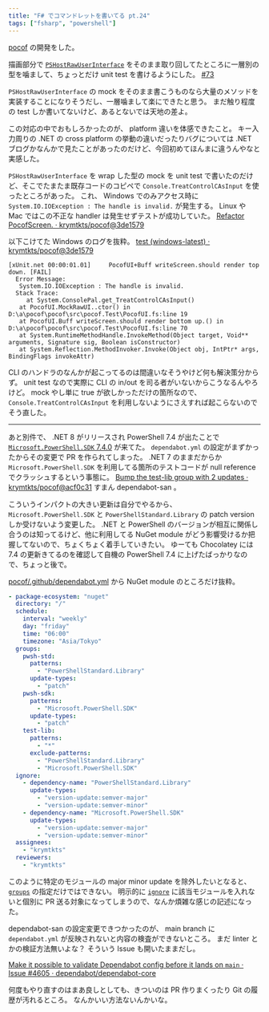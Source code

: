 ```yaml
---
title: "F# でコマンドレットを書いてる pt.24"
tags: ["fsharp", "powershell"]
---
```


[pocof](https://github.com/krymtkts/pocof) の開発をした。

描画部分で [`PSHostRawUserInterface`](https://learn.microsoft.com/en-us/dotnet/api/system.management.automation.host.pshostrawuserinterface?view=powershellsdk-7.3.0) をそのまま取り回してたところに一層別の型を噛まして、ちょっとだけ unit test を書けるようにした。 [#73](https://github.com/krymtkts/pocof/pull/73)

`PSHostRawUserInterface` の mock をそのまま書こうものなら大量のメソッドを実装することになりそうだし、一層噛まして楽にできたと思う。
まだ触り程度の test しか書いてないけど、あるとないでは天地の差よ。

この対応の中でおもしろかったのが、 platform 違いを体感できたこと。
キー入力周りの .NET の cross platform の挙動の違いだったりバグについては .NET ブログかなんかで見たことがあったのだけど、今回初めてほんまに違うんやなと実感した。

`PSHostRawUserInterface` を wrap した型の mock を unit test で書いたのだけど、そこでたまたま既存コードのコピペで `Console.TreatControlCAsInput` を使ったところがあった。
これ、 Windows でのみアクセス時に `System.IO.IOException : The handle is invalid.` が発生する。 Linux や Mac ではこの不正な handler は発生せずテストが成功していた。 [Refactor PocofScreen. · krymtkts/pocof@3de1579](https://github.com/krymtkts/pocof/actions/runs/6838909170)

以下こけてた Windows のログを抜粋。 [test (windows-latest) · krymtkts/pocof@3de1579](https://github.com/krymtkts/pocof/actions/runs/6838909170/job/18596749738#step:5:66)

```plaintext
[xUnit.net 00:00:01.01]     PocofUI+Buff writeScreen.should render top down. [FAIL]
  Error Message:
   System.IO.IOException : The handle is invalid.
  Stack Trace:
     at System.ConsolePal.get_TreatControlCAsInput()
   at PocofUI.MockRawUI..ctor() in D:\a\pocof\pocof\src\pocof.Test\PocofUI.fs:line 19
   at PocofUI.Buff writeScreen.should render bottom up.() in D:\a\pocof\pocof\src\pocof.Test\PocofUI.fs:line 70
   at System.RuntimeMethodHandle.InvokeMethod(Object target, Void** arguments, Signature sig, Boolean isConstructor)
   at System.Reflection.MethodInvoker.Invoke(Object obj, IntPtr* args, BindingFlags invokeAttr)
```

CLI のハンドラのなんかが起こってるのは間違いなそうやけど何も解決策分からず。 unit test なので実際に CLI の in/out を司る者がいないからこうなるんやろけど。
mock やし単に true が欲しかっただけの箇所なので、 `Console.TreatControlCAsInput` を利用しないようにさえすれば起こらないのでそう直した。

---

あと別件で、 .NET 8 がリリースされ PowerShell 7.4 が出たことで [`Microsoft.PowerShell.SDK` 7.4.0](https://www.nuget.org/packages/Microsoft.PowerShell.SDK/7.4.0) が来てた。
`dependabot.yml` の設定がまずかったからその変更で PR を作られてしまった。
.NET 7 のままだからか `Microsoft.PowerShell.SDK` を利用してる箇所のテストコードが null reference でクラッシュするという事態に。
[Bump the test-lib group with 2 updates · krymtkts/pocof@acf0c31](https://github.com/krymtkts/pocof/actions/runs/6896506479/job/18808902758)
すまん dependabot-san 。

こういうインパクトの大きい更新は自分でやるから、 `Microsoft.PowerShell.SDK` と `PowerShellStandard.Library` の patch version しか受けないよう変更した。
.NET と PowerShell のバージョンが相互に関係し合うのは知ってるけど、他に利用してる NuGet module がどう影響受けるか把握してないので、ちょくちょく着手していきたい。
ゆーても Chocolatey には 7.4 の更新きてるのを確認して自機の PowerShell 7.4 に上げたばっかりなので、ちょっと後で。

[pocof/.github/dependabot.yml](https://github.com/krymtkts/pocof/blob/7dd35cdadeed14444fa85608eba256c6be24d82a/.github/dependabot.yml) から NuGet module のところだけ抜粋。

```yml
- package-ecosystem: "nuget"
  directory: "/"
  schedule:
    interval: "weekly"
    day: "friday"
    time: "06:00"
    timezone: "Asia/Tokyo"
  groups:
    pwsh-std:
      patterns:
        - "PowerShellStandard.Library"
      update-types:
        - "patch"
    pwsh-sdk:
      patterns:
        - "Microsoft.PowerShell.SDK"
      update-types:
        - "patch"
    test-lib:
      patterns:
        - "*"
      exclude-patterns:
        - "PowerShellStandard.Library"
        - "Microsoft.PowerShell.SDK"
  ignore:
    - dependency-name: "PowerShellStandard.Library"
      update-types:
        - "version-update:semver-major"
        - "version-update:semver-minor"
    - dependency-name: "Microsoft.PowerShell.SDK"
      update-types:
        - "version-update:semver-major"
        - "version-update:semver-minor"
  assignees:
    - "krymtkts"
  reviewers:
    - "krymtkts"
```

このように特定のモジュールの major minor update を除外したいとなると、[`groups`](https://docs.github.com/en/code-security/dependabot/dependabot-version-updates/configuration-options-for-the-dependabot.yml-file#groups) の指定だけではできない。
明示的に [`ignore`](https://docs.github.com/en/code-security/dependabot/dependabot-version-updates/configuration-options-for-the-dependabot.yml-file#ignore) に該当モジュールを入れないと個別に PR 送る対象になってしまうので、なんか煩雑な感じの記述になった。

dependabot-san の設定変更できつかったのが、 main branch に `dependabot.yml` が反映されないと内容の検査ができないところ。
まだ linter とかの検証方法無いよな？ そういう Issue も開いたままだし。

[Make it possible to validate Dependabot config before it lands on `main` · Issue #4605 · dependabot/dependabot-core](https://github.com/dependabot/dependabot-core/issues/4605)

何度もやり直すのはまあ良しとしても、きついのは PR 作りまくったり Git の履歴が汚れるところ。
なんかいい方法ないんかいな。
